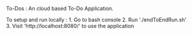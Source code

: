 To-Dos : An cloud based To-Do Application.

To setup and run locally :
    1. Go to bash console
    2. Run './endToEndRun.sh'
    3. Visit 'http://localhost:8080/' to use the application